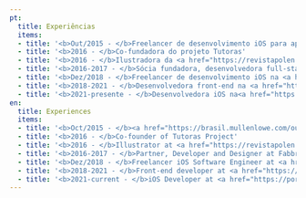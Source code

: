 ```yaml
---
pt:
  title: Experiências
  items:
  - title: '<b>Out/2015 - </b>Freelancer de desenvolvimento iOS para aplicativo <a href="https://brasil.mullenlowe.com/our-work/hemopics-2/" target="_blank" rel="noopener noreferrer">Hemopics</a>'
  - title: '<b>2016 - </b>Co-fundadora do projeto Tutoras'
  - title: '<b>2016 - </b>Ilustradora da <a href="https://revistapolen.com/" target="_blank" rel="noopener noreferrer">Revista Pólen</a>'
  - title: '<b>2016-2017 - </b>Sócia fundadora, desenvolvedora full-stack e designer da Fabbrica Sistemas'
  - title: '<b>Dez/2018 - </b>Freelancer de desenvolvimento iOS na <a href="https://www.zeedog.com.br/zeenow" target="_blank" rel="noopener noreferrer">Zee.Dog</a>'
  - title: '<b>2018-2021 - </b>Desenvolvedora front-end na <a href="https://www.stone.co" target="_blank" rel="noopener noreferrer">Stone.co</a>'
  - title: '<b>2021-presente - </b>Desenvolvedora iOS na<a href="https://portal.olx.com.br" target="_blank" rel="noopener noreferrer">OLX - Zap+</a>'
en:
  title: Experiences
  items:
  - title: '<b>Oct/2015 - </b><a href="https://brasil.mullenlowe.com/our-work/hemopics-2/" target="_blank" rel="noopener noreferrer">Hemopics</a> Freelancer iOS Software Engineer'
  - title: '<b>2016 - </b>Co-founder of Tutoras Project'
  - title: '<b>2016 - </b>Illustrator at <a href="https://revistapolen.com/" target="_blank" rel="noopener noreferrer">Revista Pólen</a>'
  - title: '<b>2016-2017 - </b>Partner, Developer and Designer at Fabbrica Systems'
  - title: '<b>Dez/2018 - </b>Freelancer iOS Software Engineer at <a href="https://www.zeedog.com.br/zeenow" target="_blank" rel="noopener noreferrer">Zee.Dog</a>'
  - title: '<b>2018-2021 - </b>Front-end developer at <a href="https://www.stone.co" target="_blank" rel="noopener noreferrer">Stone.co</a>'
  - title: '<b>2021-current - </b>iOS Developer at <a href="https://portal.olx.com.br" target="_blank" rel="noopener noreferrer">OLX - Zap+</a>'
---
```

